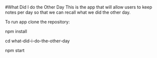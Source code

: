 #What Did I do the Other Day
This is the app that will allow users to keep notes per day so that we can recall what we did the other day.

To run app clone the repository:

npm install

cd what-did-i-do-the-other-day

npm start